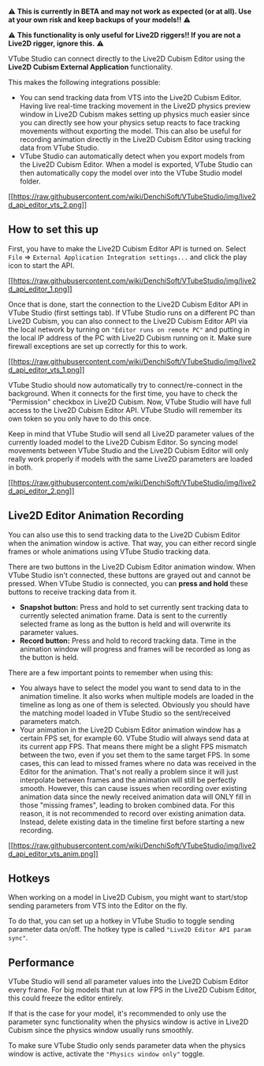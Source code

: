 ⚠️ **This is currently in BETA and may not work as expected (or at all). Use at your own risk and keep backups of your models!!** ⚠️ 

⚠️ **This functionality is only useful for Live2D riggers!! If you are not a Live2D rigger, ignore this.** ⚠️ 

VTube Studio can connect directly to the Live2D Cubism Editor using the **Live2D Cubism External Application** functionality.

This makes the following integrations possible:
* You can send tracking data from VTS into the Live2D Cubism Editor. Having live real-time tracking movement in the Live2D physics preview window in Live2D Cubism makes setting up physics much easier since you can directly see how your physics setup reacts to face tracking movements without exporting the model. This can also be useful for recording animation directly in the Live2D Cubism Editor using tracking data from VTube Studio.
* VTube Studio can automatically detect when you export models from the Live2D Cubism Editor. When a model is exported, VTube Studio can then automatically copy the model over into the VTube Studio model folder.

[[https://raw.githubusercontent.com/wiki/DenchiSoft/VTubeStudio/img/live2d_api_editor_vts_2.png]]

## How to set this up

First, you have to make the Live2D Cubism Editor API is turned on. Select `File` => `External Application Integration settings...` and click the play icon to start the API.

[[https://raw.githubusercontent.com/wiki/DenchiSoft/VTubeStudio/img/live2d_api_editor_1.png]]

Once that is done, start the connection to the Live2D Cubism Editor API in VTube Studio (first settings tab). If VTube Studio runs on a different PC than Live2D Cubism, you can also connect to the Live2D Cubism Editor API via the local network by turning on `"Editor runs on remote PC"` and putting in the local IP address of the PC with Live2D Cubism running on it. Make sure firewall exceptions are set up correctly for this to work.

[[https://raw.githubusercontent.com/wiki/DenchiSoft/VTubeStudio/img/live2d_api_editor_vts_1.png]]

VTube Studio should now automatically try to connect/re-connect in the background. When it connects for the first time, you have to check the "Permission" checkbox in Live2D Cubism. Now, VTube Studio will have full access to the Live2D Cubism Editor API. VTube Studio will remember its own token so you only have to do this once.

Keep in mind that VTube Studio will send all Live2D parameter values of the currently loaded model to the Live2D Cubism Editor. So syncing model movements between VTube Studio and the Live2D Cubism Editor will only really work properly if models with the same Live2D parameters are loaded in both.

[[https://raw.githubusercontent.com/wiki/DenchiSoft/VTubeStudio/img/live2d_api_editor_2.png]]

## Live2D Editor Animation Recording

You can also use this to send tracking data to the Live2D Cubism Editor when the animation window is active. That way, you can either record single frames or whole animations using VTube Studio tracking data.

There are two buttons in the Live2D Cubism Editor animation window. When VTube Studio isn't connected, these buttons are grayed out and cannot be pressed. When VTube Studio is connected, you can **press and hold** these buttons to receive tracking data from it.

* **Snapshot button:** Press and hold to set currently sent tracking data to currently selected animation frame. Data is sent to the currently selected frame as long as the button is held and will overwrite its parameter values.
* **Record button:** Press and hold to record tracking data. Time in the animation window will progress and frames will be recorded as long as the button is held.

There are a few important points to remember when using this:

* You always have to select the model you want to send data to in the animation timeline. It also works when multiple models are loaded in the timeline as long as one of them is selected. Obviously you should have the matching model loaded in VTube Studio so the sent/received parameters match.
* Your animation in the Live2D Cubism Editor animation window has a certain FPS set, for example 60. VTube Studio will always send data at its current app FPS. That means there might be a slight FPS mismatch between the two, even if you set them to the same target FPS. In some cases, this can lead to missed frames where no data was received in the Editor for the animation. That's not really a problem since it will just interpolate between frames and the animation will still be perfectly smooth. However, this can cause issues when recording over existing animation data since the newly received animation data will ONLY fill in those "missing frames", leading to broken combined data. For this reason, it is not recommended to record over existing animation data. Instead, delete existing data in the timeline first before starting a new recording.

[[https://raw.githubusercontent.com/wiki/DenchiSoft/VTubeStudio/img/live2d_api_editor_vts_anim.png]]

## Hotkeys

When working on a model in Live2D Cubism, you might want to start/stop sending parameters from VTS into the Editor on the fly.

To do that, you can set up a hotkey in VTube Studio to toggle sending parameter data on/off. The hotkey type is called `"Live2D Editor API param sync"`.

## Performance

VTube Studio will send all parameter values into the Live2D Cubism Editor every frame. For big models that run at low FPS in the Live2D Cubism Editor, this could freeze the editor entirely.

If that is the case for your model, it's recommended to only use the parameter sync functionality when the physics window is active in Live2D Cubism since the physics window usually runs smoothly.

To make sure VTube Studio only sends parameter data when the physics window is active, activate the `"Physics window only"` toggle.



